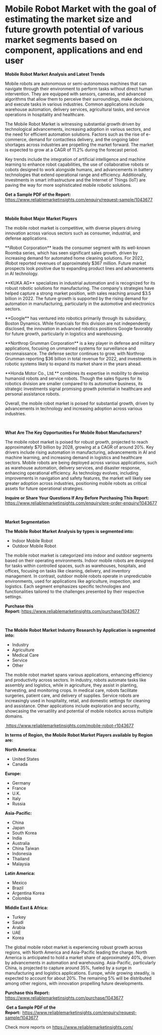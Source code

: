 <p><h1>Mobile Robot Market with the goal of estimating the market size and future growth potential of various market segments based on component, applications and end user</h1></p><p><strong>Mobile Robot Market Analysis and Latest Trends</strong></p>
<p><p>Mobile robots are autonomous or semi-autonomous machines that can navigate through their environment to perform tasks without direct human intervention. They are equipped with sensors, cameras, and advanced algorithms that allow them to perceive their surroundings, make decisions, and execute tasks in various industries. Common applications include warehouse automation, delivery services, agricultural tasks, and service operations in hospitality and healthcare.</p><p>The Mobile Robot Market is witnessing substantial growth driven by technological advancements, increasing adoption in various sectors, and the need for efficient automation solutions. Factors such as the rise of e-commerce, demand for contactless delivery, and the ongoing labor shortages across industries are propelling the market forward. The market is expected to grow at a CAGR of 11.2% during the forecast period. </p><p>Key trends include the integration of artificial intelligence and machine learning to enhance robot capabilities, the use of collaborative robots or cobots designed to work alongside humans, and advancements in battery technologies that extend operational range and efficiency. Additionally, investments in smart infrastructure and the Internet of Things (IoT) are paving the way for more sophisticated mobile robotic solutions.</p></p>
<p><strong>Get a Sample PDF of the Report:&nbsp;</strong> <a href="https://www.reliablemarketinsights.com/enquiry/request-sample/1043677?utm_campaign=2891&utm_medium=2&utm_source=Github&utm_content=ia&utm_term=10042025&utm_id=mobile-robot">https://www.reliablemarketinsights.com/enquiry/request-sample/1043677</a></p>
<p>&nbsp;</p>
<p><strong>Mobile Robot Major Market Players</strong></p>
<p><p>The mobile robot market is competitive, with diverse players driving innovation across various sectors such as consumer, industrial, and defense applications. </p><p>**iRobot Corporation** leads the consumer segment with its well-known Roomba series, which has seen significant sales growth, driven by increasing demand for automated home cleaning solutions. For 2022, iRobot reported revenues of approximately $367 million. Future market prospects look positive due to expanding product lines and advancements in AI technology.</p><p>**KUKA AG** specializes in industrial automation and is recognized for its robust robotic solutions for manufacturing. The company's strategies have helped capture a strong market position, with sales reaching around $3.5 billion in 2022. The future growth is supported by the rising demand for automation in manufacturing, particularly in the automotive and electronics sectors.</p><p>**Google** has ventured into robotics primarily through its subsidiary, Boston Dynamics. While financials for this division are not independently disclosed, the innovation in advanced robotics positions Google favorably for future growth, particularly in logistics and warehousing.</p><p>**Northrop Grumman Corporation** is a key player in defense and military applications, focusing on unmanned systems for surveillance and reconnaissance. The defense sector continues to grow, with Northrop Grumman reporting $36 billion in total revenue for 2022, and investments in robotic systems likely to expand its market share in the years ahead.</p><p>**Honda Motor Co., Ltd.** combines its expertise in mobility to develop humanoid robots and service robots. Though the sales figures for its robotics division are smaller compared to its automotive business, its strategic investments signal promising growth potential in healthcare and personal assistance robots.</p><p>Overall, the mobile robot market is poised for substantial growth, driven by advancements in technology and increasing adoption across various industries.</p></p>
<p>&nbsp;</p>
<p><strong>What Are The Key Opportunities For Mobile Robot Manufacturers?</strong></p>
<p><p>The mobile robot market is poised for robust growth, projected to reach approximately $70 billion by 2028, growing at a CAGR of around 20%. Key drivers include rising automation in manufacturing, advancements in AI and machine learning, and increasing demand in logistics and healthcare sectors. Mobile robots are being deployed across various applications, such as warehouse automation, delivery services, and disaster response, enhancing operational efficiency. As technology evolves, including improvements in navigation and safety features, the market will likely see greater adoption across industries, positioning mobile robots as critical assets for future operational strategies.</p></p>
<p><strong>Inquire or Share Your Questions If Any Before Purchasing This Report:</strong> <a href="https://www.reliablemarketinsights.com/enquiry/pre-order-enquiry/1043677?utm_campaign=2891&utm_medium=2&utm_source=Github&utm_content=ia&utm_term=10042025&utm_id=mobile-robot">https://www.reliablemarketinsights.com/enquiry/pre-order-enquiry/1043677</a></p>
<p>&nbsp;</p>
<p><strong>Market Segmentation</strong></p>
<p><strong>The Mobile Robot Market Analysis by types is segmented into:</strong></p>
<p><ul><li>Indoor Mobile Robot</li><li>Outdoor Mobile Robot</li></ul></p>
<p><p>The mobile robot market is categorized into indoor and outdoor segments based on their operating environments. Indoor mobile robots are designed for tasks within controlled spaces, such as warehouses, hospitals, and offices, focusing on tasks like cleaning, delivery, and inventory management. In contrast, outdoor mobile robots operate in unpredictable environments, used for applications like agriculture, inspection, and logistics. Each segment emphasizes specific technologies and functionalities tailored to the challenges presented by their respective settings.</p></p>
<p><strong>Purchase this Report:&nbsp;</strong><a href="https://www.reliablemarketinsights.com/purchase/1043677?utm_campaign=2891&utm_medium=2&utm_source=Github&utm_content=ia&utm_term=10042025&utm_id=mobile-robot">https://www.reliablemarketinsights.com/purchase/1043677</a></p>
<p>&nbsp;</p>
<p><strong>The Mobile Robot Market Industry Research by Application is segmented into:</strong></p>
<p><ul><li>Industry</li><li>Agriculture</li><li>Medical Care</li><li>Service</li><li>Other</li></ul></p>
<p><p>The mobile robot market spans various applications, enhancing efficiency and productivity across sectors. In industry, robots automate tasks like assembly and logistics, while in agriculture, they assist in planting, harvesting, and monitoring crops. In medical care, robots facilitate surgeries, patient care, and delivery of supplies. Service robots are increasingly used in hospitality, retail, and domestic settings for cleaning and assistance. Other applications include exploration and security, showcasing the versatility and potential of mobile robotics across multiple domains.</p></p>
<p><a href="https://www.reliablemarketinsights.com/mobile-robot-r1043677?utm_campaign=2891&utm_medium=2&utm_source=Github&utm_content=ia&utm_term=10042025&utm_id=mobile-robot">&nbsp;https://www.reliablemarketinsights.com/mobile-robot-r1043677</a></p>
<p><strong>In terms of Region, the Mobile Robot Market Players available by Region are:</strong></p>
<p>
    <p> <strong> North America: </strong>
        <ul>
            <li>United States</li>
            <li>Canada</li>
        </ul>
        </p> 
    <p> <strong> Europe: </strong>
        <ul>
            <li>Germany</li>
            <li>France</li>
            <li>U.K.</li>
            <li>Italy</li>
            <li>Russia</li>
        </ul>
        </p> 
    <p> <strong> Asia-Pacific: </strong>
        <ul>
            <li>China</li>
            <li>Japan</li>
            <li>South Korea</li>
            <li>India</li>
            <li>Australia</li>
            <li>China Taiwan</li>
            <li>Indonesia</li>
            <li>Thailand</li>
            <li>Malaysia</li>
        </ul>
        </p> 
    <p> <strong> Latin America: </strong>
        <ul>
            <li>Mexico</li>
            <li>Brazil</li>
            <li>Argentina Korea</li>
            <li>Colombia</li>
        </ul>
        </p> 
    <p> <strong> Middle East & Africa: </strong>
        <ul>
            <li>Turkey</li>
            <li>Saudi</li>
            <li>Arabia</li>
            <li>UAE</li>
            <li>Korea</li>
        </ul>
    </p>
    </p>
<p><p>The global mobile robot market is experiencing robust growth across regions, with North America and Asia-Pacific leading the charge. North America is anticipated to hold a market share of approximately 40%, driven by advancements in automation and warehousing. Asia-Pacific, particularly China, is projected to capture around 35%, fueled by a surge in manufacturing and logistics applications. Europe, while growing steadily, is expected to account for about 20%. The remaining 5% will be distributed among other regions, with innovation propelling future developments.</p></p>
<p><strong>Purchase this Report: </strong><a href="https://www.reliablemarketinsights.com/purchase/1043677?utm_campaign=2891&utm_medium=2&utm_source=Github&utm_content=ia&utm_term=10042025&utm_id=mobile-robot">https://www.reliablemarketinsights.com/purchase/1043677</a></p>
<p>&nbsp;<strong>Get a Sample PDF of the Report:&nbsp;&nbsp;</strong><a href="https://www.reliablemarketinsights.com/enquiry/request-sample/1043677?utm_campaign=2891&utm_medium=2&utm_source=Github&utm_content=ia&utm_term=10042025&utm_id=mobile-robot">https://www.reliablemarketinsights.com/enquiry/request-sample/1043677</a></p>
<p><strong></strong></p>
<p>Check more reports on <a href="https://www.reliablemarketinsights.com/?utm_campaign=2891&utm_medium=2&utm_source=Github&utm_content=ia&utm_term=10042025&utm_id=mobile-robot">https://www.reliablemarketinsights.com/</a></p>